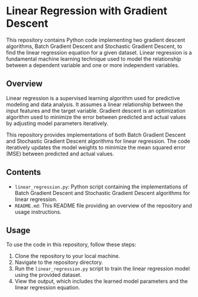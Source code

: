 # Linear Regression with Gradient Descent

This repository contains Python code implementing two gradient descent algorithms, Batch Gradient Descent and Stochastic Gradient Descent, to find the linear regression equation for a given dataset. Linear regression is a fundamental machine learning technique used to model the relationship between a dependent variable and one or more independent variables.

## Overview

Linear regression is a supervised learning algorithm used for predictive modeling and data analysis. It assumes a linear relationship between the input features and the target variable. Gradient descent is an optimization algorithm used to minimize the error between predicted and actual values by adjusting model parameters iteratively.

This repository provides implementations of both Batch Gradient Descent and Stochastic Gradient Descent algorithms for linear regression. The code iteratively updates the model weights to minimize the mean squared error (MSE) between predicted and actual values.

## Contents

- `linear_regression.py`: Python script containing the implementations of Batch Gradient Descent and Stochastic Gradient Descent algorithms for linear regression.
- `README.md`: This README file providing an overview of the repository and usage instructions.

## Usage

To use the code in this repository, follow these steps:

1. Clone the repository to your local machine.
2. Navigate to the repository directory.
3. Run the `linear_regression.py` script to train the linear regression model using the provided dataset.
4. View the output, which includes the learned model parameters and the linear regression equation.

